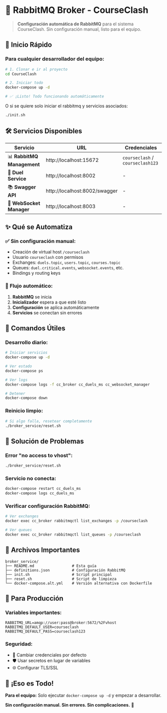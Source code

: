 # 🚀 RabbitMQ Broker - CourseClash

> **Configuración automática de RabbitMQ** para el sistema CourseClash.
> Sin configuración manual, listo para el equipo.

## 🎯 Inicio Rápido

### Para cualquier desarrollador del equipo:

```bash
# 1. Clonar e ir al proyecto
cd CourseClash

# 2. Iniciar todo
docker-compose up -d

# ✅ ¡Listo! Todo funcionando automáticamente
```

O si se quiere solo iniciar el rabbitmq y servicios asociados:

```bash
./init.sh
```

## 🛠️ Servicios Disponibles

| Servicio                   | URL                           | Credenciales                     |
| -------------------------- | ----------------------------- | -------------------------------- |
| 📊 **RabbitMQ Management** | http://localhost:15672        | `courseclash` / `courseclash123` |
| 🥊 **Duel Service**        | http://localhost:8002         | -                                |
| 📚 **Swagger API**         | http://localhost:8002/swagger | -                                |
| 🔌 **WebSocket Manager**   | http://localhost:8003         | -                                |

## ✨ Qué se Automatiza

### ✅ **Sin configuración manual:**

- Creación de virtual host `/courseclash`
- Usuario `courseclash` con permisos
- Exchanges: `duels.topic`, `users.topic`, `courses.topic`
- Queues: `duel.critical.events`, `websocket.events`, etc.
- Bindings y routing keys

### 🔄 **Flujo automático:**

1. **RabbitMQ** se inicia
2. **Inicializador** espera a que esté listo
3. **Configuración** se aplica automáticamente
4. **Servicios** se conectan sin errores

## 🔧 Comandos Útiles

### Desarrollo diario:

```bash
# Iniciar servicios
docker-compose up -d

# Ver estado
docker-compose ps

# Ver logs
docker-compose logs -f cc_broker cc_duels_ms cc_websocket_manager

# Detener
docker-compose down
```

### Reinicio limpio:

```bash
# Si algo falla, resetear completamente
./broker_service/reset.sh
```

## 🚨 Solución de Problemas

### Error "no access to vhost":

```bash
./broker_service/reset.sh
```

### Servicio no conecta:

```bash
docker-compose restart cc_duels_ms
docker-compose logs cc_duels_ms
```

### Verificar configuración RabbitMQ:

```bash
# Ver exchanges
docker exec cc_broker rabbitmqctl list_exchanges -p /courseclash

# Ver queues
docker exec cc_broker rabbitmqctl list_queues -p /courseclash
```

## 📁 Archivos Importantes

```
broker_service/
├── README.md                 # Esta guía
├── definitions.json          # Configuración RabbitMQ
├── init.sh                   # Script principal
├── reset.sh                  # Script de limpieza
└── docker-compose.alt.yml    # Versión alternativa con Dockerfile
```

## 🎯 Para Producción

### Variables importantes:

```env
RABBITMQ_URL=amqp://user:pass@broker:5672/%2Fvhost
RABBITMQ_DEFAULT_USER=courseclash
RABBITMQ_DEFAULT_PASS=courseclash123
```

### Seguridad:

- 🔐 Cambiar credenciales por defecto
- 🛡️ Usar secretos en lugar de variables
- 🌐 Configurar TLS/SSL

## 🎉 ¡Eso es Todo!

**Para el equipo:** Solo ejecutar `docker-compose up -d` y empezar a desarrollar.

**Sin configuración manual. Sin errores. Sin complicaciones.** 🚀
